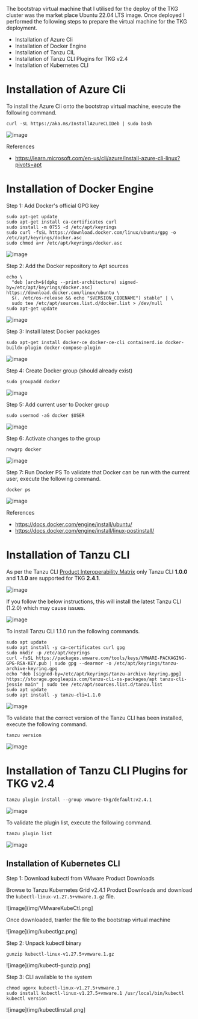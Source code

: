 The bootstrap virtual machine that I utilised for the deploy of the TKG cluster was the market place Ubuntu 22.04 LTS image. Once deployed I performed the following steps to prepare the virtual machine for the TKG deployment.

- Installation of Azure Cli
- Installation of Docker Engine
- Installation of Tanzu ClL
- Installation of Tanzu CLI Plugins for TKG v2.4
- Installation of Kubernetes CLI



# Installation of Azure Cli

To install the Azure Cli onto the bootstrap virtual machine, execute the following command.

```
curl -sL https://aka.ms/InstallAzureCLIDeb | sudo bash
```

![image](img/AZCliInstall.png)


References<br>
- https://learn.microsoft.com/en-us/cli/azure/install-azure-cli-linux?pivots=apt

# Installation of Docker Engine

Step 1: Add Docker's official GPG key
```
sudo apt-get update
sudo apt-get install ca-certificates curl
sudo install -m 0755 -d /etc/apt/keyrings
sudo curl -fsSL https://download.docker.com/linux/ubuntu/gpg -o /etc/apt/keyrings/docker.asc
sudo chmod a+r /etc/apt/keyrings/docker.asc
```
![image](img/Docker-S1.png)

Step 2: Add the Docker repository to Apt sources
```
echo \
  "deb [arch=$(dpkg --print-architecture) signed-by=/etc/apt/keyrings/docker.asc] https://download.docker.com/linux/ubuntu \
  $(. /etc/os-release && echo "$VERSION_CODENAME") stable" | \
  sudo tee /etc/apt/sources.list.d/docker.list > /dev/null
sudo apt-get update
```
![image](img/Docker-S2.png)

Step 3: Install latest Docker packages

```
sudo apt-get install docker-ce docker-ce-cli containerd.io docker-buildx-plugin docker-compose-plugin
```
![image](img/Docker-S3.png)

Step 4: Create Docker group (should already exist)
```
sudo groupadd docker
```
![image](img/Docker-S4.png)

Step 5: Add current user to Docker group
```
sudo usermod -aG docker $USER
```

![image](img/Docker-S5.png)

Step 6: Activate changes to the group
```
newgrp docker
```
![image](img/Docker-S6.png)

Step 7: Run Docker PS
To validate that Docker can be run with the current user, execute the following command.
```
docker ps
```
![image](img/Docker-S7.png)

References<br>
- https://docs.docker.com/engine/install/ubuntu/
- https://docs.docker.com/engine/install/linux-postinstall/

# Installation of Tanzu CLI

As per the Tanzu CLI [Product Interoperability Matrix](https://interopmatrix.vmware.com/Interoperability?col=1772,&row=0,) only Tanzu CLI **1.0.0** and **1.1.0** are supported for TKG **2.4.1**.

![image](img/TanzuCliMatrix.png)

If you follow the below instructions, this will install the latest Tanzu CLI (1.2.0) which may cause issues.

![image](img/TanzuCli-LatestVersion.png)


To install Tanzu CLI 1.1.0 run the following commands.

```
sudo apt update
sudo apt install -y ca-certificates curl gpg
sudo mkdir -p /etc/apt/keyrings
curl -fsSL https://packages.vmware.com/tools/keys/VMWARE-PACKAGING-GPG-RSA-KEY.pub | sudo gpg --dearmor -o /etc/apt/keyrings/tanzu-archive-keyring.gpg
echo "deb [signed-by=/etc/apt/keyrings/tanzu-archive-keyring.gpg] https://storage.googleapis.com/tanzu-cli-os-packages/apt tanzu-cli-jessie main" | sudo tee /etc/apt/sources.list.d/tanzu.list
sudo apt update
sudo apt install -y tanzu-cli=1.1.0
```
![image](img/TanzuCliInstall.png)

To validate that the correct version of the Tanzu CLI has been installed, execute the following command.
```
tanzu version
```
![image](img/TanzuCliVersion.png)

# Installation of Tanzu CLI Plugins for TKG v2.4

```
tanzu plugin install --group vmware-tkg/default:v2.4.1
```
![image](img/TanzuCliPlugin.png)

To validate the plugin list, execute the following command.
```
tanzu plugin list
```
![image](img/TanzuPluginList.png)

## Installation of Kubernetes CLI

Step 1: Download kubectl from VMware Product Downloads

Browse to Tanzu Kubernetes Grid v2.4.1 Product Downloads and download the `kubectl-linux-v1.27.5+vmware.1.gz` file.

![image](img/VMwareKubeCtl.png]

Once downloaded, tranfer the file to the bootstrap virtual machine

![image](img/kubectlgz.png]

Step 2: Unpack kubectl binary

```
gunzip kubectl-linux-v1.27.5+vmware.1.gz
```
![image](img/kubectl-gunzip.png]

Step 3: CLI available to the system

```
chmod ugo+x kubectl-linux-v1.27.5+vmware.1
sudo install kubectl-linux-v1.27.5+vmware.1 /usr/local/bin/kubectl
kubectl version
```
![image](img/kubectlinstall.png]
